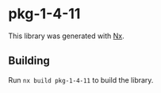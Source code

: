 # pkg-1-4-11

This library was generated with [Nx](https://nx.dev).

## Building

Run `nx build pkg-1-4-11` to build the library.
